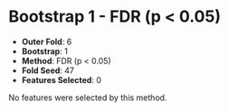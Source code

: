 # Bootstrap 1 - FDR (p < 0.05)

- **Outer Fold**: 6
- **Bootstrap**: 1
- **Method**: FDR (p < 0.05)
- **Fold Seed**: 47
- **Features Selected**: 0

No features were selected by this method.
